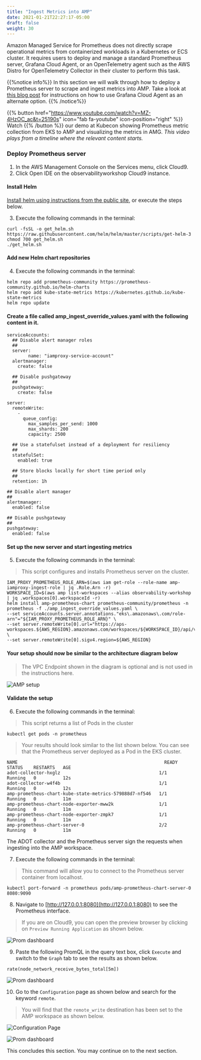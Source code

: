 ```yaml
---
title: "Ingest Metrics into AMP"
date: 2021-01-21T22:27:17-05:00
draft: false
weight: 30
---
```

Amazon Managed Service for Prometheus does not directly scrape operational metrics from containerized workloads in a Kubernetes or ECS cluster. It requires users to deploy and manage a standard Prometheus server, Grafana Cloud Agent, or an OpenTelemetry agent such as the AWS Distro for OpenTelemetry Collector in their cluster to perform this task.

{{%notice info%}}
In this section we will walk through how to deploy a Prometheus server to scrape and ingest metrics into AMP. Take a look at [this blog post](https://aws.amazon.com/blogs/opensource/configuring-grafana-cloud-agent-for-amazon-managed-service-for-prometheus/) for instructions on how to use Grafana Cloud Agent as an alternate option.
{{% /notice%}}


{{% button href="https://www.youtube.com/watch?v=MZ-4HzOC_ac&t=25190s" icon="fab fa-youtube" icon-position="right"  %}} Watch {{% /button %}} our demo at Kubecon showing Prometheus metric collection from EKS to AMP and visualizing the metrics in AMG. _This video plays from a timeline where the relevant content starts._

### Deploy Prometheus server
1. In the AWS Management Console on the Services menu, click Cloud9.
2. Click Open IDE on the observabilityworkshop Cloud9 instance.

#### Install Helm
[Install helm using instructions from the public site](https://helm.sh/docs/intro/install/), or execute the steps below.

3. Execute the following commands in the terminal:

```
curl -fsSL -o get_helm.sh https://raw.githubusercontent.com/helm/helm/master/scripts/get-helm-3
chmod 700 get_helm.sh
./get_helm.sh
```
#### Add new Helm chart repositories

4. Execute the following commands in the terminal:

```
helm repo add prometheus-community https://prometheus-community.github.io/helm-charts
helm repo add kube-state-metrics https://kubernetes.github.io/kube-state-metrics
helm repo update
```
#### Create a file called amp_ingest_override_values.yaml with the following content in it.

```
serviceAccounts:
  ## Disable alert manager roles
  ##
  server:
        name: "iamproxy-service-account"
  alertmanager:
    create: false

  ## Disable pushgateway
  ##
  pushgateway:
    create: false

server:
  remoteWrite:
    -
      queue_config:
        max_samples_per_send: 1000
        max_shards: 200
        capacity: 2500

  ## Use a statefulset instead of a deployment for resiliency
  ##
  statefulSet:
    enabled: true

  ## Store blocks locally for short time period only
  ##
  retention: 1h
  
## Disable alert manager
##
alertmanager:
  enabled: false

## Disable pushgateway
##
pushgateway:
  enabled: false
```


#### Set up the new server and start ingesting metrics 

5. Execute the following commands in the terminal:

>This script configures and installs Prometheus server on the cluster.

```
IAM_PROXY_PROMETHEUS_ROLE_ARN=$(aws iam get-role --role-name amp-iamproxy-ingest-role | jq .Role.Arn -r)
WORKSPACE_ID=$(aws amp list-workspaces --alias observability-workshop | jq .workspaces[0].workspaceId -r)
helm install amp-prometheus-chart prometheus-community/prometheus -n prometheus -f ./amp_ingest_override_values.yaml \
--set serviceAccounts.server.annotations."eks\.amazonaws\.com/role-arn"="${IAM_PROXY_PROMETHEUS_ROLE_ARN}" \
--set server.remoteWrite[0].url="https://aps-workspaces.${AWS_REGION}.amazonaws.com/workspaces/${WORKSPACE_ID}/api/v1/remote_write" \
--set server.remoteWrite[0].sigv4.region=${AWS_REGION}
```

#### Your setup should now be similar to the architecture diagram below

> The VPC Endpoint shown in the diagram is optional and is not used in the instructions here.

![AMP setup](/images/amp/amp5.png)

#### Validate the setup

6. Execute the following commands in the terminal:
>This script returns a list of Pods in the cluster

```
kubectl get pods -n prometheus
```

> Your results should look similar to the list shown below. You can see that the Prometheus server deployed as a Pod in the EKS cluster.

```
NAME                                                       READY   STATUS    RESTARTS   AGE
adot-collector-hxglz                                     1/1     Running   0          12s
adot-collector-w4f4b                                     1/1     Running   0          12s
amp-prometheus-chart-kube-state-metrics-579888d7-nf546   1/1     Running   0          11m
amp-prometheus-chart-node-exporter-mww2k                 1/1     Running   0          11m
amp-prometheus-chart-node-exporter-zmpk7                 1/1     Running   0          11m
amp-prometheus-chart-server-0                            2/2     Running   0          11m
```

The ADOT collector and the Prometheus server sign the requests when ingesting into the AMP workspace. 

7. Execute the following commands in the terminal:

> This command will allow you to connect to the Prometheus server container from localhost.

```
kubectl port-forward -n prometheus pods/amp-prometheus-chart-server-0 8080:9090
```

8. Navigate to [http://127.0.0.1:8080](http://127.0.0.1:8080) to see the Prometheus interface. 

> If you are on Cloud9, you can open the preview browser by clicking on `Preview Running Application` as shown below.

![Prom dashboard](/images/amp/amp9.png)

9. Paste the following PromQL in the query text box, click `Execute` and switch to the `Graph` tab to see the results as shown below.

```
rate(node_network_receive_bytes_total[5m])
```

![Prom dashboard](/images/amp/amp6.png)

10. Go to the `Configuration` page as shown below and search for the keyword `remote`.  

> You will find that the `remote_write` destination has been set to the AMP workspace as shown below. 

![Configuration Page](/images/amp/amp10.png)


![Prom dashboard](/images/amp/amp7.png)

This concludes this section. You may continue on to the next section.
